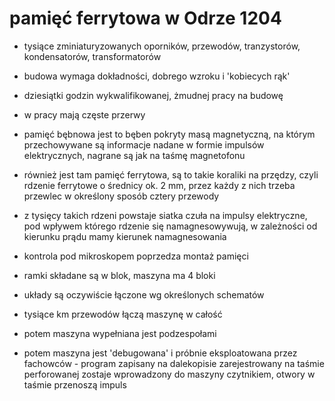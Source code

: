 # pamięć ferrytowa w Odrze 1204

- tysiące zminiaturyzowanych oporników, przewodów, tranzystorów, kondensatorów, transformatorów
- budowa wymaga dokładności, dobrego wzroku i 'kobiecych rąk'
- dziesiątki godzin wykwalifikowanej, żmudnej pracy na budowę
- w pracy mają częste przerwy
- pamięć bębnowa jest to bęben pokryty masą magnetyczną, na którym przechowywane są informacje nadane w formie impulsów elektrycznych, nagrane są jak na taśmę magnetofonu

- również jest tam pamięć ferrytowa, są to takie koraliki na przędzy, czyli rdzenie ferrytowe o średnicy ok. 2 mm, przez każdy z nich trzeba przewlec w określony sposób cztery przewody
- z tysięcy takich rdzeni powstaje siatka czuła na impulsy elektryczne, pod wpływem którego rdzenie się namagnesowywują, w zależności od kierunku prądu mamy kierunek namagnesowania
- kontrola pod mikroskopem poprzedza montaż pamięci
- ramki składane są w blok, maszyna ma 4 bloki
- układy są oczywiście łączone wg określonych schematów
- tysiące km przewodów łączą maszynę w całość
- potem maszyna wypełniana jest podzespołami
- potem maszyna jest 'debugowana' i próbnie eksploatowana przez fachowców - program zapisany na dalekopisie zarejestrowany na taśmie perforowanej zostaje wprowadzony do maszyny czytnikiem, otwory w taśmie przenoszą impuls
